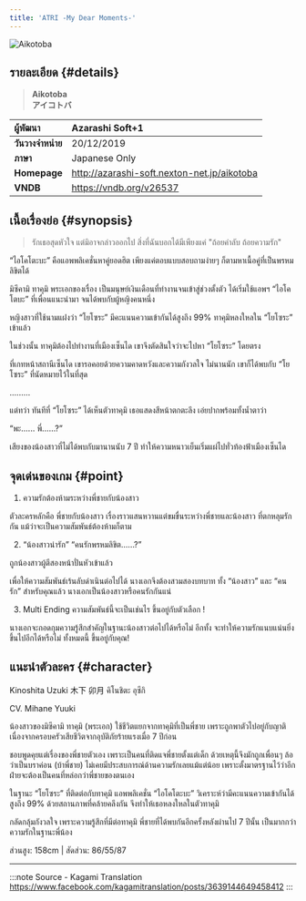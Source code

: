 ```yaml
---
title: 'ATRI -My Dear Moments-'
---
```


![Aikotoba](/img/visualnovel/preview/aikotoba.jpeg)

## รายละเอียด {#details}

> **Aikotoba**  
> **アイコトバ**

| ผู้พัฒนา | Azarashi Soft+1 |
| :---- | :---- |
| **วันวางจำหน่าย** | 20/12/2019 |
| **ภาษา** | Japanese Only |
| **Homepage** | http://azarashi-soft.nexton-net.jp/aikotoba |
| **VNDB** | https://vndb.org/v26537 |

## เนื้อเรื่องย่อ {#synopsis}

> ‍‍‍‍‍‍‍‍‍‍‍‍รักเธอสุดหัวใจ แต่มิอาจกล่าวออกไป
> ‍‍‍‍‍‍สิ่งที่ฉันบอกได้มีเพียงแค่ "ถ้อยคำลับ ถ้อยความรัก"

“ไอโคโตะบะ” คือแอพพลิเคชั่นหาคู่ยอดฮิต
เพียงแค่ตอบแบบสอบถามง่ายๆ ก็ตามหาเนื้อคู่ที่เป็นพรหมลิขิตได้

มิซึคามิ ทาคุมิ พระเอกของเรื่อง
เป็นมนุษย์เงินเดือนที่ทำงานจนเข้าสู่ช่วงตั้งตัว
ได้เริ่มใช้แอพฯ “ไอโคโตบะ” ที่เพื่อนแนะนำมา จนได้พบกับผู้หญิงคนหนึ่ง

หญิงสาวที่ใช้นามแฝงว่า “โยโซระ” มีคะแนนความเข้ากันได้สูงถึง 99%
ทาคุมิหลงใหลใน “โยโซระ” เข้าแล้ว

ในช่วงนั้น ทาคุมิต้องไปทำงานที่เมืองเซ็นได
เขาจึงตัดสินใจว่าจะไปหา “โยโซระ” โดยตรง

ที่เกทหน้าสถานีเซ็นได เขารอคอยด้วยความคาดหวังและความกังวลใจ
ไม่นานนัก เขาก็ได้พบกับ “โยโซระ” ที่นัดหมายไว้ในที่สุด

.........

แต่ทว่า ทันทีที่ “โยโซระ” ได้เห็นตัวทาคุมิ
เธอแสดงสีหน้าตกตะลึง เอ่ยปากพร้อมทั้งน้ำตาว่า

“พะ...... พี่......?”

เสียงของน้องสาวที่ไม่ได้พบกับมานานนับ 7 ปี
ทำให้ความหนาวเย็นเริ่มแผ่ไปทั่วท้องฟ้าเมืองเซ็นได

## จุดเด่นของเกม {#point}

1. ความรักต้องห้ามระหว่างพี่ชายกับน้องสาว

ตัวละครหลักคือ พี่ชายกับน้องสาว
เรื่องราวแสนหวานแต่ขมขื่นระหว่างพี่ชายและน้องสาว
ที่ตกหลุมรักกัน แม้ว่าจะเป็นความสัมพันธ์ต้องห้ามก็ตาม

2. “น้องสาวน่ารัก” “คนรักพรหมลิขิต......?”

ถูกน้องสาวผู้ตีสองหน้าปั่นหัวเข้าแล้ว

เพื่อให้ความสัมพันธ์เร้นลับดำเนินต่อไปได้
นางเอกจึงต้องสวมสองบทบาท ทั้ง “น้องสาว” และ “คนรัก”
สำหรับคุณแล้ว นางเอกเป็นน้องสาวหรือคนรักกันแน่

3. Multi Ending ความสัมพันธ์นี้จะเป็นเช่นไร ขึ้นอยู่กับตัวเลือก !

นางเอกจะกอดกุมความรู้สึกสำคัญในฐานะน้องสาวต่อไปได้หรือไม่
อีกทั้ง จะทำให้ความรักแนบแน่นยิ่งขึ้นไปอีกได้หรือไม่
ทั้งหมดนี้ ขึ้นอยู่กับคุณ!

## แนะนำตัวละคร {#character}

Kinoshita Uzuki
木下 卯月
คิโนชิตะ อุซึกิ

CV. Mihane Yuuki

น้องสาวของมิซึคามิ ทาคุมิ (พระเอก)
ใช้ชีวิตแยกจากทาคุมิที่เป็นพี่ชาย เพราะถูกพาตัวไปอยู่กับญาติ
เนื่องจากครอบครัวเสียชีวิตจากอุบัติภัยร้ายแรงเมื่อ 7 ปีก่อน

ชอบพูดคุยแต่เรื่องของพี่ชายตัวเอง เพราะเป็นคนที่ติดแจพี่ชายตั้งแต่เด็ก ด้วยเหตุนี้จึงมักถูกเพื่อนๆ ล้อว่าเป็นบราค่อน (บ้าพี่ชาย)
ไม่เคยมีประสบการณ์ด้านความรักเลยแม้แต่น้อย เพราะตั้งมาตรฐานไว้ว่าอีกฝ่ายจะต้องเป็นคนที่หล่อกว่าพี่ชายของตนเอง

ในฐานะ “โยโซระ” ที่ติดต่อกับทาคุมิ แอพพลิเคชั่น “ไอโคโตะบะ” วิเคราะห์ว่ามีคะแนนความเข้ากันได้สูงถึง 99%
ด้วยสถานภาพที่คล้ายคลึงกัน จึงทำให้เธอหลงใหลในตัวทาคุมิ

กลัดกลุ้มกังวลใจ เพราะความรู้สึกที่มีต่อทาคุมิ พี่ชายที่ได้พบกันอีกครั้งหลังผ่านไป 7 ปีนั้น เป็นมากกว่าความรักในฐานะพี่น้อง

ส่วนสูง: 158cm | สัดส่วน: 86/55/87

---
:::note Source - Kagami Translation
https://www.facebook.com/kagamitranslation/posts/3639144649458412
:::